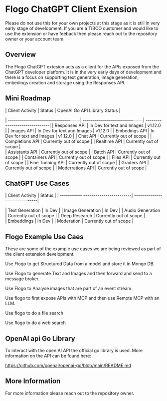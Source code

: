 Flogo ChatGPT Client Exension
=============================

Please do not use this for your own projects at this stage as it is still in very early stage of development.  If you are a TIBCO customer and would like to use the extension or have feeback then please reach out to the repository owner or your account team. 

Overview
--------
The Flogo ChatGPT extesion acts as a client for the APIs exposed from the ChatGPT developer platform.  It is in the very early days of development and there is a focus on supporting text generation, image generation, embedings creation and storage using the Responses API. 

Mini Roadmap 
------------

| Client Activity                     | Status                        | OpenAI Go API Library Status  |

| ------------------------------------| ------------------------------| ------------------------------|
| Responses API                       | In Dev for text and Images    | v1.12.0                       |
| Images API                          | In Dev for text and Images    | v1.12.0                       |
| Embedings API                       | In Dev for text and Images    | v1.12.0                       | 
| Chat API                            | Currently out of scope        | 
| Completions API                     | Currently out of scope        |
| Realtime API                        | Currently out of scope        |  
| Assistants API                      | Currently out of scope        |
| Batch API                           | Currently out of scope        |
| Containers API                      | Currently out of scope        |
| Files API                           | Currently out of scope        |
| Fine Tunning API                    | Currently out of scope        |
| Graders API                         | Currently out of scope        |
| Moderrations API                    | Currently out of scope        | 

ChatGPT Use Cases 
-----------------

| Client Activity                     | Status                        |
| ----------- ------------------------| ------------------------------|

| Text Generation                     | In Dev                        | 
| Image Generation                    | In Dev                        |
| Audio Generation                    | Currently out of scope        |
| Deep Research                       | Currently out of scope        |  
| Embeddings                          | In Dev                        |
| Moderation                          | Currently out of scope        |

Flogo Example Use Caes 
----------------------

These are some of the example use cases we are being reviewed as part of the client extension development.

Use Flogo to get Structured Data from a model and store it in Mongo DB.

Use Flogo to generate Text and Images and then forward and send to a message broker.  

Use Flogo to Analyse images that are part of an event stream

Use flogo to first expose APIs with MCP and then use Remote MCP with an LLM.

Use flogo to do a file search

Use flogo to do a web search


OpenAI api Go Library
---------------------

To interact with the open AI API the official go library is used.  More information on the API can be found here:

https://github.com/openai/openai-go/blob/main/README.md


More Information
----------------

For more information please reach out to the repository owner.